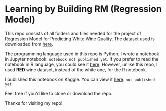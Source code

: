# Learning by Building RM (Regression Model)

This repo consists of all folders and files needed for the project of Regression Model for Predicting White Wine Quality. The dataset used is downloaded from [here](https://archive.ics.uci.edu/ml/datasets/Wine+Quality).

The programming language used in this repo is Python. I wrote a notebook in Jupyter notebook. `notebook not published yet`. If you prefer to read the notebook in R language, you could see it [here](https://github.com/utomoreza/RM_LBB). However, unlike this repo, I used **RED** wine dataset, instead of the white one, for the R notebook.

I published this notebook on Kaggle. You can view it [here](). `not published yet`
     
Feel free if you'd like to clone or download the repo.

Thanks for visiting my repo!